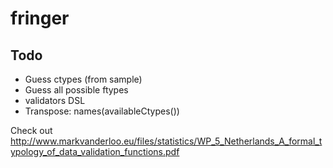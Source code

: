 # fringer

## Todo


- Guess ctypes (from sample)
- Guess all possible ftypes
- validators DSL
- Transpose: names(availableCtypes())

Check out
http://www.markvanderloo.eu/files/statistics/WP_5_Netherlands_A_formal_typology_of_data_validation_functions.pdf